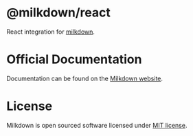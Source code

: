 # @milkdown/react

React integration for [milkdown](https://milkdown.dev/).

# Official Documentation

Documentation can be found on the [Milkdown website](https://milkdown.dev/react).

# License

Milkdown is open sourced software licensed under [MIT license](https://github.com/Saul-Mirone/milkdown/blob/main/LICENSE).
